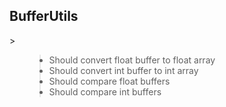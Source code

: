 <h2>BufferUtils</h2>
> <ul>
<blockquote><li>Should convert float buffer to float array</li>
<li>Should convert int buffer to int array</li>
<li>Should compare float buffers</li>
<li>Should compare int buffers</li>
</blockquote><blockquote></ul></blockquote>
